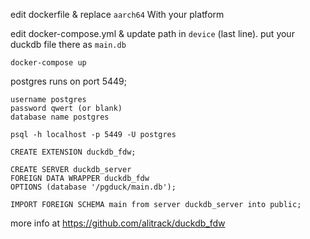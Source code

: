 edit dockerfile & replace `aarch64` With your platform

edit docker-compose.yml & update path in `device` (last line). put your duckdb file there as `main.db`

```docker-compose up```


postgres runs on port 5449;
```
username postgres
password qwert (or blank)
database name postgres
```

```psql -h localhost -p 5449 -U postgres```

```
CREATE EXTENSION duckdb_fdw;
   
CREATE SERVER duckdb_server                                              
FOREIGN DATA WRAPPER duckdb_fdw                                                     
OPTIONS (database '/pgduck/main.db');

IMPORT FOREIGN SCHEMA main from server duckdb_server into public;
```
more info at https://github.com/alitrack/duckdb_fdw
